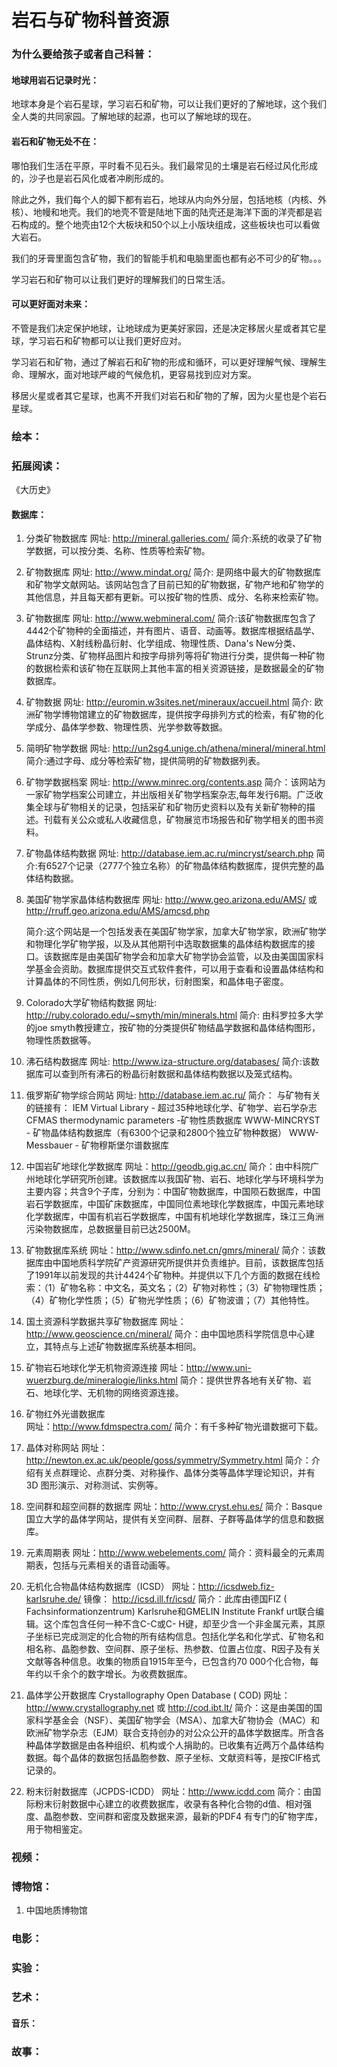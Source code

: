 # 岩石与矿物科普资源

### 为什么要给孩子或者自己科普：

#### 地球用岩石记录时光：

地球本身是个岩石星球，学习岩石和矿物，可以让我们更好的了解地球，这个我们全人类的共同家园。了解地球的起源，也可以了解地球的现在。

#### 岩石和矿物无处不在：

哪怕我们生活在平原，平时看不见石头。我们最常见的土壤是岩石经过风化形成的，沙子也是岩石风化或者冲刷形成的。

除此之外，我们每个人的脚下都有岩石，地球从内向外分层，包括地核（内核、外核）、地幔和地壳。我们的地壳不管是陆地下面的陆壳还是海洋下面的洋壳都是岩石构成的。整个地壳由12个大板块和50个以上小版块组成，这些板块也可以看做大岩石。

我们的牙膏里面包含矿物，我们的智能手机和电脑里面也都有必不可少的矿物。。。

学习岩石和矿物可以让我们更好的理解我们的日常生活。

#### 可以更好面对未来：

不管是我们决定保护地球，让地球成为更美好家园，还是决定移居火星或者其它星球，学习岩石和矿物都可以让我们更好应对。

学习岩石和矿物，通过了解岩石和矿物的形成和循环，可以更好理解气候、理解生命、理解水，面对地球严峻的气候危机，更容易找到应对方案。

移居火星或者其它星球，也离不开我们对岩石和矿物的了解，因为火星也是个岩石星球。



### 绘本：



### 拓展阅读：

《大历史》

#### 数据库：

1. 分类矿物数据库
   网址: http://mineral.galleries.com/
   简介:系统的收录了矿物学数据，可以按分类、名称、性质等检索矿物。

2. 矿物数据库
   网址: http://www.mindat.org/
   简介: 是网络中最大的矿物数据库和矿物学文献网站。该网站包含了目前已知的矿物数据，矿物产地和矿物学的其他信息，并且每天都有更新。可以按矿物的性质、成分、名称来检索矿物。

3. 矿物数据库
   网址: http://www.webmineral.com/
   简介:该矿物数据库包含了4442个矿物种的全面描述，并有图片、语音、动画等。数据库根据结晶学、晶体结构、X射线粉晶衍射、化学组成、物理性质、Dana's New分类、Strunz分类、矿物样品图片和按字母排列等将矿物进行分类，提供每一种矿物的数据检索和该矿物在互联网上其他丰富的相关资源链接，是数据最全的矿物数据库。

4. 矿物数据
   网址: http://euromin.w3sites.net/mineraux/accueil.html
   简介: 欧洲矿物学博物馆建立的矿物数据库，提供按字母排列方式的检索，有矿物的化学成分、晶体学参数、物理性质、光学参数等数据。

5. 简明矿物学数据
   网址: http://un2sg4.unige.ch/athena/mineral/mineral.html
   简介:通过字母、成分等检索矿物，提供简明的矿物数据列表。

6. 矿物学数据档案
   网址: http://www.minrec.org/contents.asp
   简介：该网站为一家矿物学档案公司建立，并出版相关矿物学档案杂志,每年发行6期。广泛收集全球与矿物相关的记录，包括采矿和矿物历史资料以及有关新矿物种的描述。刊载有关公众或私人收藏信息，矿物展览市场报告和矿物学相关的图书资料。

7. 矿物晶体结构数据
   网址: http://database.iem.ac.ru/mincryst/search.php
   简介:有6527个记录（2777个独立名称）的矿物晶体结构数据库，提供完整的晶体结构数据。

8. 美国矿物学家晶体结构数据库
   网址: http://www.geo.arizona.edu/AMS/
   或 http://rruff.geo.arizona.edu/AMS/amcsd.php

   简介:这个网站是一个包括发表在美国矿物学家，加拿大矿物学家，欧洲矿物学和物理化学矿物学报，以及从其他期刊中选取数据集的晶体结构数据库的接口。该数据库是由美国矿物学会和加拿大矿物学协会监管，以及由美国国家科学基金会资助。数据库提供交互式软件套件，可以用于查看和设置晶体结构和计算晶体的不同性质，例如几何形状，衍射图案，和晶体电子密度。

9. Colorado大学矿物结构数据
   网址: http://ruby.colorado.edu/~smyth/min/minerals.html
   简介: 由科罗拉多大学的joe smyth教授建立，按矿物的分类提供矿物结晶学数据和晶体结构图形，物理性质数据等。

10. 沸石结构数据库
    网址: http://www.iza-structure.org/databases/
    简介:该数据库可以查到所有沸石的粉晶衍射数据和晶体结构数据以及笼式结构。

11. 俄罗斯矿物学综合网站
    网址: http://database.iem.ac.ru/
    简介： 与矿物有关的链接有：
    IEM Virtual Library - 超过35种地球化学、矿物学、岩石学杂志
    CFMAS thermodynamic parameters -矿物性质数据库
    WWW-MINCRYST - 矿物晶体结构数据库（有6300个记录和2800个独立矿物种数据）
    WWW-Messbauer - 矿物穆斯堡尔谱数据库

12. 中国岩矿地球化学数据库
    网址：http://geodb.gig.ac.cn/
    简介：由中科院广州地球化学研究所创建。该数据库以我国矿物、岩石、地球化学与环境科学为主要内容；共含9个子库，分别为：中国矿物数据库，中国陨石数据库，中国岩石学数据库，中国矿床数据库，中国同位素地球化学数据库，中国元素地球化学数据库，中国有机岩石学数据库，中国有机地球化学数据库，珠江三角洲污染物数据库，总数据量目前已达2500M。

13. 矿物数据库系统
    网址：http://www.sdinfo.net.cn/gmrs/mineral/
    简介：该数据库由中国地质科学院矿产资源研究所提供并负责维护。目前，该数据库包括了1991年以前发现的共计4424个矿物种。并提供以下几个方面的数据在线检索：（1）矿物名称：中文名，英文名；（2）矿物对称性；（3）矿物物理性质；（4）矿物化学性质；（5）矿物光学性质；（6）矿物波谱；（7）其他特性。

14. 国土资源科学数据共享矿物数据库
    网址：http://www.geoscience.cn/mineral/
    简介：由中国地质科学院信息中心建立，其特点与上述矿物数据库系统基本相同。

15. 矿物岩石地球化学无机物资源连接
    网址：http://www.uni-wuerzburg.de/mineralogie/links.html
    简介：提供世界各地有关矿物、岩石、地球化学、无机物的网络资源连接。

16. 矿物红外光谱数据库  
    网址：http://www.fdmspectra.com/
    简介：有千多种矿物光谱数据可下载。

17. 晶体对称网站
    网址：http://newton.ex.ac.uk/people/goss/symmetry/Symmetry.html
    简介：介绍有关点群理论、点群分类、对称操作、晶体分类等晶体学理论知识，并有3D 图形演示、对称测试、实例等。

18. 空间群和超空间群的数据库
    网址：http://www.cryst.ehu.es/
    简介：Basque国立大学的晶体学网站，提供有关空间群、层群、子群等晶体学的信息和数据库。

19. 元素周期表
    网址：http://www.webelements.com/
    简介：资料最全的元素周期表，包括与元素相关的语音动画等。

20. 无机化合物晶体结构数据库（ICSD）
    网址：http://icsdweb.fiz-karlsruhe.de/
    镜像： http://icsd.ill.fr/icsd/
    简介：此库由德国FIZ ( Fachsinformationzentrum) Karlsruhe和GMELIN Institute Frankf urt联合编辑。这个库包含任何一种不含C-C或C- H键，却至少含一个非金属元素，其原子坐标已完成测定的化合物的所有结构信息。包括化学名和化学式、矿物名和相名称、晶胞参数、空间群、原子坐标、热参数、位置占位度、R因子及有关文献等各种信息。收集的物质自1915年至今，已包含约70 000个化合物，每年约以千余个的数字增长。为收费数据库。

21. 晶体学公开数据库 Crystallography Open Database ( COD)
    网址：http://www.crystallography.net 或 http://cod.ibt.lt/
    简介：这是由美国的国家科学基金会（NSF）、美国矿物学会（MSA）、加拿大矿物协会（MAC）和欧洲矿物学杂志（EJM）联合支持创办的对公众公开的晶体学数据库。所含各种晶体学数据是由各种组织、机构或个人捐助的。已收集有近两万个晶体结构数据。每个晶体的数据包括晶胞参数、原子坐标、文献资料等，是按CIF格式记录的。

22. 粉末衍射数据库（JCPDS-ICDD）
    网址：http://www.icdd.com
    简介：由国际粉末衍射数据中心建立的收费数据库，收录有各种化合物的d值、相对强度、晶胞参数、空间群和密度及数据来源，最新的PDF4 有专门的矿物字库，用于物相鉴定。

### 视频：



### 博物馆：

1. 中国地质博物馆

### 电影：



### 实验：



### 艺术：

#### 音乐：

### 故事：



























